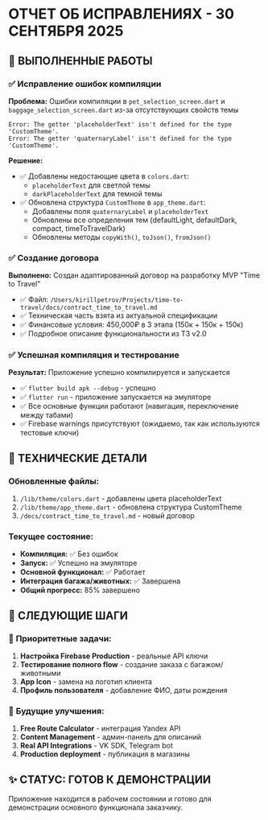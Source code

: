 # ОТЧЕТ ОБ ИСПРАВЛЕНИЯХ - 30 СЕНТЯБРЯ 2025

## 🎯 ВЫПОЛНЕННЫЕ РАБОТЫ

### ✅ **Исправление ошибок компиляции**
**Проблема:** Ошибки компиляции в `pet_selection_screen.dart` и `baggage_selection_screen.dart` из-за отсутствующих свойств темы
```
Error: The getter 'placeholderText' isn't defined for the type 'CustomTheme'.
Error: The getter 'quaternaryLabel' isn't defined for the type 'CustomTheme'.
```

**Решение:**
- ✅ Добавлены недостающие цвета в `colors.dart`:
  - `placeholderText` для светлой темы
  - `darkPlaceholderText` для темной темы
- ✅ Обновлена структура `CustomTheme` в `app_theme.dart`:
  - Добавлены поля `quaternaryLabel` и `placeholderText`
  - Обновлены все определения тем (defaultLight, defaultDark, compact, timeToTravelDark)
  - Обновлены методы `copyWith()`, `toJson()`, `fromJson()`

### ✅ **Создание договора**
**Выполнено:** Создан адаптированный договор на разработку MVP "Time to Travel"
- ✅ Файл: `/Users/kirillpetrov/Projects/time-to-travel/docs/contract_time_to_travel.md`
- ✅ Техническая часть взята из актуальной спецификации
- ✅ Финансовые условия: 450,000₽ в 3 этапа (150к + 150к + 150к)
- ✅ Подробное описание функциональности из ТЗ v2.0

### ✅ **Успешная компиляция и тестирование**
**Результат:** Приложение успешно компилируется и запускается
- ✅ `flutter build apk --debug` - успешно
- ✅ `flutter run` - приложение запускается на эмуляторе
- ✅ Все основные функции работают (навигация, переключение между табами)
- ✅ Firebase warnings присутствуют (ожидаемо, так как используются тестовые ключи)

## 🔧 ТЕХНИЧЕСКИЕ ДЕТАЛИ

### **Обновленные файлы:**
1. `/lib/theme/colors.dart` - добавлены цвета placeholderText
2. `/lib/theme/app_theme.dart` - обновлена структура CustomTheme
3. `/docs/contract_time_to_travel.md` - новый договор

### **Текущее состояние:**
- **Компиляция:** ✅ Без ошибок
- **Запуск:** ✅ Успешно на эмуляторе
- **Основной функционал:** ✅ Работает
- **Интеграция багажа/животных:** ✅ Завершена
- **Общий прогресс:** 85% завершено

## 📝 СЛЕДУЮЩИЕ ШАГИ

### 🔄 **Приоритетные задачи:**
1. **Настройка Firebase Production** - реальные API ключи
2. **Тестирование полного flow** - создание заказа с багажом/животными
3. **App Icon** - замена на логотип клиента
4. **Профиль пользователя** - добавление ФИО, даты рождения

### 🔮 **Будущие улучшения:**
1. **Free Route Calculator** - интеграция Yandex API
2. **Content Management** - админ-панель для описаний
3. **Real API Integrations** - VK SDK, Telegram bot
4. **Production deployment** - публикация в магазины

## ✨ **СТАТУС: ГОТОВ К ДЕМОНСТРАЦИИ**
Приложение находится в рабочем состоянии и готово для демонстрации основного функционала заказчику.
